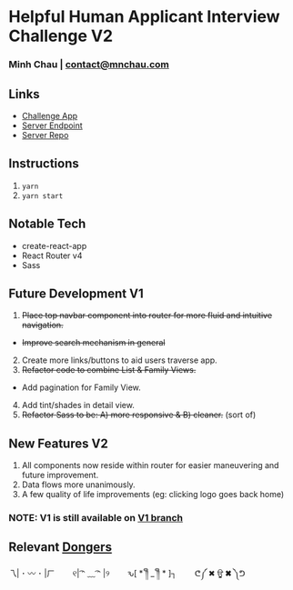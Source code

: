 # Helpful Human Applicant Interview Challenge V2
### Minh Chau | contact@mnchau.com

## Links
* [Challenge App](https://xchau-hh-challenge.herokuapp.com)
* [Server Endpoint]( https://hh-server.herokuapp.com)
* [Server Repo](https://github.com/xchau/hh-server)

## Instructions
1. `yarn`
2. `yarn start`

## Notable Tech
* create-react-app
* React Router v4
* Sass

## Future Development V1
1. ~~Place top navbar component into router for more fluid and intuitive navigation.~~
  * ~~Improve search mechanism in general~~
2. Create more links/buttons to aid users traverse app.
3. ~~Refactor code to combine List & Family Views.~~
  * Add pagination for Family View.
4. Add tint/shades in detail view.
5. ~~Refactor Sass to be: A) more responsive & B) cleaner.~~ (sort of)

## New Features V2
1. All components now reside within router for easier maneuvering and future improvement.
2. Data flows more unanimously.
3. A few quality of life improvements (eg: clicking logo goes back home)

### NOTE: V1 is still available on [V1 branch](https://github.com/xchau/hh-challenge/tree/v1)

## Relevant [Dongers](http://dongerlist.com)
乁| ･ 〰 ･ |ㄏ     &nbsp;&nbsp;&nbsp;&nbsp;&nbsp;&nbsp;
୧| ͡ᵔ ﹏ ͡ᵔ |୨    &nbsp;&nbsp;&nbsp;&nbsp;&nbsp;&nbsp;
ԅ[ * ༎ຶ _ ༎ຶ * ]┐   &nbsp;&nbsp;&nbsp;&nbsp;&nbsp;&nbsp;
ᕦ༼ ✖ ਊ ✖ ༽ᕤ
